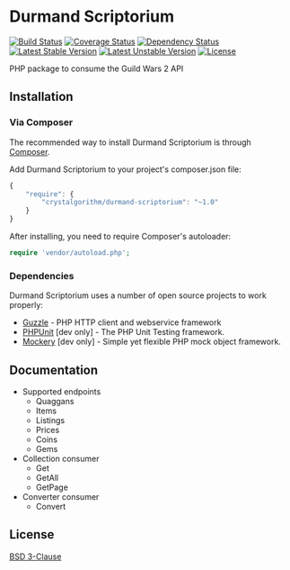 Durmand Scriptorium
===================
[![Build Status](https://travis-ci.org/EtienneLamoureux/durmand-scriptorium.svg)](https://travis-ci.org/EtienneLamoureux/durmand-scriptorium)
[![Coverage Status](https://img.shields.io/coveralls/EtienneLamoureux/durmand-scriptorium.svg)](https://coveralls.io/r/EtienneLamoureux/durmand-scriptorium)
[![Dependency Status](https://www.versioneye.com/user/projects/54276b2175d3727f13000228/badge.svg)](https://www.versioneye.com/user/projects/54276b2175d3727f13000228)
[![Latest Stable Version](https://poser.pugx.org/crystalgorithm/durmand-scriptorium/v/stable.svg)](https://packagist.org/packages/crystalgorithm/durmand-scriptorium)
[![Latest Unstable Version](https://poser.pugx.org/crystalgorithm/durmand-scriptorium/v/unstable.svg)](https://packagist.org/packages/crystalgorithm/durmand-scriptorium)
[![License](https://poser.pugx.org/crystalgorithm/durmand-scriptorium/license.svg)](https://packagist.org/packages/crystalgorithm/durmand-scriptorium)

PHP package to consume the Guild Wars 2 API

Installation
------------
### Via Composer

The recommended way to install Durmand Scriptorium is through
[Composer](http://getcomposer.org).

Add Durmand Scriptorium to your project's composer.json file:

```javascript
{
    "require": {
        "crystalgorithm/durmand-scriptorium": "~1.0"
    }
}
```

After installing, you need to require Composer's autoloader:

```php
require 'vendor/autoload.php';
```

### Dependencies
Durmand Scriptorium uses a number of open source projects to work properly:
- [Guzzle](https://github.com/guzzle/guzzle) - PHP HTTP client and webservice framework
- [PHPUnit](https://github.com/sebastianbergmann/phpunit) [dev only] - The PHP Unit Testing framework.
- [Mockery](https://github.com/padraic/mockery) [dev only] - Simple yet flexible PHP mock object framework.

Documentation
-------------
- Supported endpoints
    - Quaggans
    - Items
    - Listings
    - Prices
    - Coins
    - Gems
- Collection consumer
    - Get
    - GetAll
    - GetPage
- Converter consumer
    - Convert

License
-------
[BSD 3-Clause](https://github.com/EtienneLamoureux/DurmandScriptorium/blob/master/LICENSE)